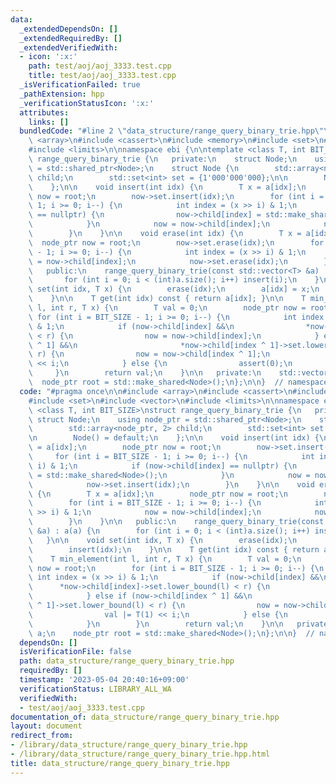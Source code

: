 ```yaml
---
data:
  _extendedDependsOn: []
  _extendedRequiredBy: []
  _extendedVerifiedWith:
  - icon: ':x:'
    path: test/aoj/aoj_3333.test.cpp
    title: test/aoj/aoj_3333.test.cpp
  _isVerificationFailed: true
  _pathExtension: hpp
  _verificationStatusIcon: ':x:'
  attributes:
    links: []
  bundledCode: "#line 2 \"data_structure/range_query_binary_trie.hpp\"\n\n#include\
    \ <array>\n#include <cassert>\n#include <memory>\n#include <set>\n#include <vector>\n\
    #include <limits>\n\nnamespace ebi {\n\ntemplate <class T, int BIT_SIZE>\nstruct\
    \ range_query_binary_trie {\n   private:\n    struct Node;\n    using node_ptr\
    \ = std::shared_ptr<Node>;\n    struct Node {\n        std::array<node_ptr, 2>\
    \ child;\n        std::set<int> set = {1'000'000'000};\n\n        Node() = default;\n\
    \    };\n\n    void insert(int idx) {\n        T x = a[idx];\n        node_ptr\
    \ now = root;\n        now->set.insert(idx);\n        for (int i = BIT_SIZE -\
    \ 1; i >= 0; i--) {\n            int index = (x >> i) & 1;\n            if (now->child[index]\
    \ == nullptr) {\n                now->child[index] = std::make_shared<Node>();\n\
    \            }\n            now = now->child[index];\n            now->set.insert(idx);\n\
    \        }\n    }\n\n    void erase(int idx) {\n        T x = a[idx];\n      \
    \  node_ptr now = root;\n        now->set.erase(idx);\n        for (int i = BIT_SIZE\
    \ - 1; i >= 0; i--) {\n            int index = (x >> i) & 1;\n            now\
    \ = now->child[index];\n            now->set.erase(idx);\n        }\n    }\n\n\
    \   public:\n    range_query_binary_trie(const std::vector<T> &a) : a(a) {\n \
    \       for (int i = 0; i < (int)a.size(); i++) insert(i);\n    }\n\n    void\
    \ set(int idx, T x) {\n        erase(idx);\n        a[idx] = x;\n        insert(idx);\n\
    \    }\n\n    T get(int idx) const { return a[idx]; }\n\n    T min_element(int\
    \ l, int r, T x) {\n        T val = 0;\n        node_ptr now = root;\n       \
    \ for (int i = BIT_SIZE - 1; i >= 0; i--) {\n            int index = (x >> i)\
    \ & 1;\n            if (now->child[index] &&\n                *now->child[index]->set.lower_bound(l)\
    \ < r) {\n                now = now->child[index];\n            } else if (now->child[index\
    \ ^ 1] &&\n                       *now->child[index ^ 1]->set.lower_bound(l) <\
    \ r) {\n                now = now->child[index ^ 1];\n                val |= T(1)\
    \ << i;\n            } else {\n                assert(0);\n            }\n   \
    \     }\n        return val;\n    }\n\n   private:\n    std::vector<T> a;\n  \
    \  node_ptr root = std::make_shared<Node>();\n};\n\n}  // namespace ebi\n"
  code: "#pragma once\n\n#include <array>\n#include <cassert>\n#include <memory>\n\
    #include <set>\n#include <vector>\n#include <limits>\n\nnamespace ebi {\n\ntemplate\
    \ <class T, int BIT_SIZE>\nstruct range_query_binary_trie {\n   private:\n   \
    \ struct Node;\n    using node_ptr = std::shared_ptr<Node>;\n    struct Node {\n\
    \        std::array<node_ptr, 2> child;\n        std::set<int> set = {1'000'000'000};\n\
    \n        Node() = default;\n    };\n\n    void insert(int idx) {\n        T x\
    \ = a[idx];\n        node_ptr now = root;\n        now->set.insert(idx);\n   \
    \     for (int i = BIT_SIZE - 1; i >= 0; i--) {\n            int index = (x >>\
    \ i) & 1;\n            if (now->child[index] == nullptr) {\n                now->child[index]\
    \ = std::make_shared<Node>();\n            }\n            now = now->child[index];\n\
    \            now->set.insert(idx);\n        }\n    }\n\n    void erase(int idx)\
    \ {\n        T x = a[idx];\n        node_ptr now = root;\n        now->set.erase(idx);\n\
    \        for (int i = BIT_SIZE - 1; i >= 0; i--) {\n            int index = (x\
    \ >> i) & 1;\n            now = now->child[index];\n            now->set.erase(idx);\n\
    \        }\n    }\n\n   public:\n    range_query_binary_trie(const std::vector<T>\
    \ &a) : a(a) {\n        for (int i = 0; i < (int)a.size(); i++) insert(i);\n \
    \   }\n\n    void set(int idx, T x) {\n        erase(idx);\n        a[idx] = x;\n\
    \        insert(idx);\n    }\n\n    T get(int idx) const { return a[idx]; }\n\n\
    \    T min_element(int l, int r, T x) {\n        T val = 0;\n        node_ptr\
    \ now = root;\n        for (int i = BIT_SIZE - 1; i >= 0; i--) {\n           \
    \ int index = (x >> i) & 1;\n            if (now->child[index] &&\n          \
    \      *now->child[index]->set.lower_bound(l) < r) {\n                now = now->child[index];\n\
    \            } else if (now->child[index ^ 1] &&\n                       *now->child[index\
    \ ^ 1]->set.lower_bound(l) < r) {\n                now = now->child[index ^ 1];\n\
    \                val |= T(1) << i;\n            } else {\n                assert(0);\n\
    \            }\n        }\n        return val;\n    }\n\n   private:\n    std::vector<T>\
    \ a;\n    node_ptr root = std::make_shared<Node>();\n};\n\n}  // namespace ebi"
  dependsOn: []
  isVerificationFile: false
  path: data_structure/range_query_binary_trie.hpp
  requiredBy: []
  timestamp: '2023-05-04 20:40:16+09:00'
  verificationStatus: LIBRARY_ALL_WA
  verifiedWith:
  - test/aoj/aoj_3333.test.cpp
documentation_of: data_structure/range_query_binary_trie.hpp
layout: document
redirect_from:
- /library/data_structure/range_query_binary_trie.hpp
- /library/data_structure/range_query_binary_trie.hpp.html
title: data_structure/range_query_binary_trie.hpp
---
```

